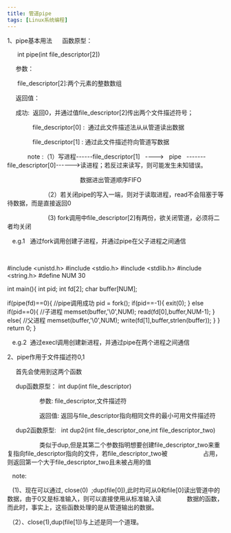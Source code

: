 ```yaml
---
title: 管道pipe
tags: [Linux系统编程]
---
```


1、pipe基本用法
     函数原型：

      int pipe(int file_descriptor[2])



     参数：

      file_descriptor[2]:两个元素的整数数组

     返回值：

     成功:  返回0，并通过值file_descriptor[2]传出两个文件描述符号；

               file_descriptor[0] :  通过此文件描述法从从管道读出数据

               file_descriptor[1] : 通过此文件描述符向管道写数据

            note :（1）写进程------file_descriptor[1]   ---->   pipe   -------file_descriptor[0]------>读进程；若反过来读写，则可能发生未知错误。

                                           数据进出管道顺序FIFO

                      （2）若关闭pipe的写入一端，则对于读取进程，read不会阻塞于等待数据，而是直接返回0

                        (3) fork调用中file_descriptor[2]有两份，欲关闭管道，必须将二者均关闭

   e.g.1   通过fork调用创建子进程，并通过pipe在父子进程之间通信

  

#include <unistd.h>
#include <stdio.h>
#include <stdlib.h>
#include <string.h>
#define NUM 30

int main(){
  int pid;
  int fd[2];
  char buffer[NUM];
  
  if(pipe(fd)==0){  //pipe调用成功
     pid = fork();
     if(pid==-1){
       exit(0);
     }
     else if(pid==0){  //子进程
        memset(buffer,'\0',NUM);
        read(fd[0],buffer,NUM-1);
     }
     else{    //父进程
        memset(buffer,'\0',NUM);
        write(fd[1],buffer,strlen(buffer));
     }
  }
  return 0;
}

   e.g.2  通过execl调用创建新进程，并通过pipe在两个进程之间通信

2、pipe作用于文件描述符0,1

     首先会使用到这两个函数

     dup函数原型： int dup(int file_descriptor)

                   参数: file_descriptor,文件描述符

                   返回值: 返回与file_descriptor指向相同文件的最小可用文件描述符

     dup2函数原型:   int dup2(int file_descriptor_one,int file_descriptor_two)

                   类似于dup,但是其第二个参数指明想要创建file_descriptor_two来重复指向file_descriptor指向的文件，若file_descriptor_two被                     占用，则返回第一个大于file_descriptor_two且未被占用的值

   note:

   (1)、现在可以通过, close(0)  ;dup(file[0]),此时均可从0和file[0]读出管道中的数据，由于0又是标准输入，则可以直接使用从标准输入读               数据的函数，而此时，事实上，这些函数处理的是从管道输出的数据。

 （2）、close(1),dup(file[1])与上述是同一个道理。